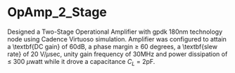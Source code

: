 # OpAmp_2_Stage
Designed a Two-Stage Operational Amplifier with gpdk 180nm technology node using Cadence Virtuoso simulation. Amplifier was configured to attain a \textbf{DC gain} of 60dB, a phase margin $\ge$ 60 degrees, a \textbf{slew rate} of 20 V/$\mu$sec, unity gain frequency of 30MHz and power dissipation of $\le$ 300 $\mu$watt while it drove a capacitance $C_{L}$ = 2pF.
